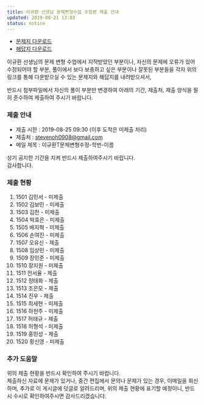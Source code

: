 ```yaml
---
title: 이규환 선생님 문제변형수업 수정본 제출 안내
updated: 2019-08-21 13:03
status: notice
---
```

- <a href="https://github.com/stevenoh0908/stevenoh0908.github.io/blob/master/files/%EB%AC%B8%EC%A0%9C%20%EB%B3%80%ED%98%95%20%EC%88%98%EC%97%85%20%EB%AC%B8%EC%A0%9C%EC%A7%80_1%ED%95%99%EB%85%84%205%EB%B0%98_20190729_%EC%99%84%EC%84%B1%EB%B3%B8.hwp?raw=true" download>문제지 다운로드</a>
- <a href="https://github.com/stevenoh0908/stevenoh0908.github.io/blob/master/files/%EB%AC%B8%EC%A0%9C%20%EB%B3%80%ED%98%95%20%EC%88%98%EC%97%85%20%ED%95%B4%EB%8B%B5%EC%A7%80_1%ED%95%99%EB%85%84%205%EB%B0%98_20190729_%EC%99%84%EC%84%B1%EB%B3%B8.hwp?raw=true" download>해답지 다운로드</a>


이규환 선생님의 문제 변형 수업에서 지적받았던 부분이나, 자신의 문제에 오류가 있어 수정되어야 할 부분,
풀이에서 보다 보충하고 싶은 부분이나 잘못된 부분들을 각자 위의 링크를 통해 다운받으실 수 있는 문제지와 해답지를 내려받으셔서,

반드시 첨부파일에서 자신의 풀이 부분만 변경하여 아래의 기간, 제출처, 제출 양식을 필히 준수하여 제출하여 주시기 바랍니다.


### 제출 안내
- 제출 시한 : 2019-08-25 09:30 (이후 도착은 미제출 처리)
- 제출처 : stevenoh0908@gmail.com
- 메일 제목 : 이규환T문제변형수정-학번-이름

상기 공지한 기간을 지켜 반드시 제출하여주시기 바랍니다.<br>
감사합니다.

### 제출 현황
1. 1501 김민서 - 미제출
2. 1502 김보민 - 미제출
3. 1503 김천 - 미제출
4. 1504 박효은 - 미제출
5. 1505 배지혁 - 미제출
6. 1506 손여진 - 미제출
7. 1507 오유신 - 제출
8. 1508 임상민 - 미제출
9. 1509 장민준 - 미제출
10. 1510 장지원 - 미제출
11. 1511 전서율 - 제출
12. 1512 정태화 - 제출
13. 1513 조은모 - 제출
14. 1514 진우 - 제출
15. 1515 최세현 - 미제출
16. 1516 하헌주 - 미제출
17. 1517 허태규 - 제출
18. 1518 허형석 - 미제출
19. 1519 홍민성 - 제출
20. 1520 황신영 - 미제출

### 추가 도움말
위의 제출 현황을 반드시 확인하여 주시기 바랍니다.<br>
제출하신 자료에 문제가 있거나, 중간 편집에서 문의나 문제가 있는 경우, 이메일을 회신하며, 추가로 이 게시글에 덧글로 알려드리며, 위의 제출 현황에 표기할 예정이니, 반드시 수시로 확인하여주시면 감사드리겠습니다.
